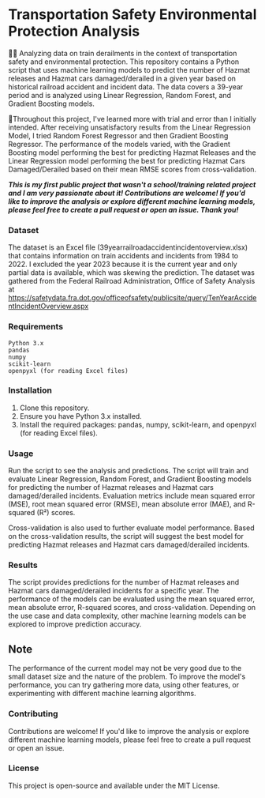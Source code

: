 # Transportation Safety Environmental Protection Analysis 
🚂💭 Analyzing data on train derailments in the context of transportation safety and environmental protection. This repository contains a Python script that uses machine learning models to predict the number of Hazmat releases and Hazmat cars damaged/derailed in a given year based on historical railroad accident and incident data. The data covers a 39-year period and is analyzed using Linear Regression, Random Forest, and Gradient Boosting models.

🌟Throughout this project, I've learned more with trial and error than I initially intended. After receiving unsatisfactory results from the Linear Regression Model, I tried Random Forest Regressor and then Gradient Boosting Regressor. The performance of the models varied, with the Gradient Boosting model performing the best for predicting Hazmat Releases and the Linear Regression model performing the best for predicting Hazmat Cars Damaged/Derailed based on their mean RMSE scores from cross-validation.

***This is my first public project that wasn't a school/training related project and I am very passionate about it! Contributions are welcome! If you'd like to improve the analysis or explore different machine learning models, please feel free to create a pull request or open an issue. Thank you!***

### Dataset

The dataset is an Excel file (39yearrailroadaccidentincidentoverview.xlsx) that contains information on train accidents and incidents from 1984 to 2022. I excluded the year 2023 because it is the current year and only partial data is available, which was skewing the prediction. The dataset was gathered from the Federal Railroad Administration, Office of Safety Analysis at https://safetydata.fra.dot.gov/officeofsafety/publicsite/query/TenYearAccidentIncidentOverview.aspx 

### Requirements

    Python 3.x
    pandas
    numpy
    scikit-learn
    openpyxl (for reading Excel files)

### Installation

1. Clone this repository.
2. Ensure you have Python 3.x installed.
3. Install the required packages: pandas, numpy, scikit-learn, and openpyxl (for reading Excel files).

### Usage

Run the script to see the analysis and predictions. The script will train and evaluate Linear Regression, Random Forest, and Gradient Boosting models for predicting the number of Hazmat releases and Hazmat cars damaged/derailed incidents. Evaluation metrics include mean squared error (MSE), root mean squared error (RMSE), mean absolute error (MAE), and R-squared (R²) scores.

Cross-validation is also used to further evaluate model performance. Based on the cross-validation results, the script will suggest the best model for predicting Hazmat releases and Hazmat cars damaged/derailed incidents.

### Results

The script provides predictions for the number of Hazmat releases and Hazmat cars damaged/derailed incidents for a specific year. The performance of the models can be evaluated using the mean squared error, mean absolute error, R-squared scores, and cross-validation. Depending on the use case and data complexity, other machine learning models can be explored to improve prediction accuracy.

## Note

The performance of the current model may not be very good due to the small dataset size and the nature of the problem. To improve the model's performance, you can try gathering more data, using other features, or experimenting with different machine learning algorithms.

### Contributing

Contributions are welcome! If you'd like to improve the analysis or explore different machine learning models, please feel free to create a pull request or open an issue.

### License

This project is open-source and available under the MIT License.
